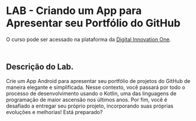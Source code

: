 # LAB - Criando um App para Apresentar seu Portfólio do GitHub
O curso pode ser acessado na plataforma da [Digital Innovation One](https://digitalinnovation.one/).



## <br />Descrição do Lab.
Crie um App Android para apresentar seu portfólio de projetos do GitHub de maneira elegante e simplificada. Nesse contexto, você passará por todo o processo de desenvolvimento usando o Kotlin, uma das linguagens de programação de maior ascensão nos últimos anos. Por fim, você é desafiado a entregar seu próprio projeto, incorporando suas próprias evoluções e melhorias! Está preparado?


